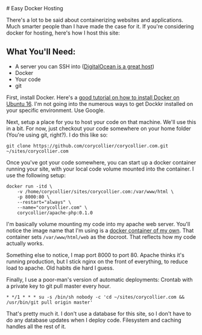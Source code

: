<div class="col-md-12">
# Easy Docker Hosting

There's a lot to be said about containerizing websites and applications. Much smarter people than I have made the case for it. If you're considering docker for hosting, here's how I host this site:

## What You'll Need:
* A server you can SSH into ([DigitalOcean is a great host](https://m.do.co/c/dfef8bd401d2))
* Docker
* Your code
* git

First, install Docker. Here's a [good tutorial on how to install Docker on Ubuntu 16](https://www.digitalocean.com/community/tutorials/how-to-install-and-use-docker-on-ubuntu-16-04). I'm not going into the numerous ways to get Dockkr installed on your specific environment. Use Google.

Next, setup a place for you to host your code on that machine. We'll use this in a bit. For now, just checkout your code somewhere on your home folder (You're using git, right?). I do this like so:
```
git clone https://github.com/corycollier/corycollier.com.git ~/sites/corycollier.com
```

Once you've got your code somewhere, you can start up a docker container running your site, with your local code volume mounted into the container. I use the following setup:
```
docker run -itd \
    -v /home/corycollier/sites/corycollier.com:/var/www/html \
    -p 8000:80 \
    --restart="always" \
    --name="corycollier.com" \
    corycollier/apache-php:0.1.0
```

I'm basically volume mounting my code into my apache web server. You'll notice the image name that I'm using is a [docker container of my own](https://github.com/corycollier/docker-apache-php). That container sets `/var/www/html/web` as the docroot. That reflects how my code actually works.

Something else to notice, I map port 8000 to port 80. Apache thinks it's running production, but I stick nginx on the front of everything, to reduce load to apache. Old habits die hard I guess.

Finally, I use a poor-man's version of automatic deployments:
Crontab with a private key to git pull master every hour.

```
* */1 * * * su -s /bin/sh nobody -c 'cd ~/sites/corycollier.com && /usr/bin/git pull origin master'
```

That's pretty much it. I don't use a database for this site, so I don't have to do any database updates when I deploy code. Filesystem and caching handles all the rest of it.
</div>
